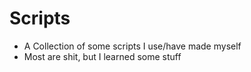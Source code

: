 # Scripts

- A Collection of some scripts I use/have made myself
- Most are shit, but I learned some stuff
